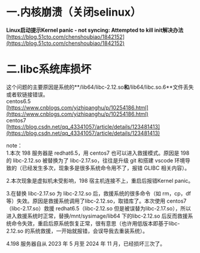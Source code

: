 # 一.内核崩溃（关闭selinux）

**Linux启动提示Kernel panic - not syncing: Attempted to kill init解决办法**  
[https://blog.51cto.com/chenshoubiao/1842152](https://blog.51cto.com/chenshoubiao/1842152)
    
# 二.libc系统库损坏

这个问题的主要原因是系统的**/lib64/libc-2.12.so**和**/lib64/libc.so.6**文件丢失或者软链接错误。  
centos6.5  
[https://www.cnblogs.com/yizhipanghu/p/10254186.html](https://www.cnblogs.com/yizhipanghu/p/10254186.html)  
centos7  
[https://blog.csdn.net/qq_43341057/article/details/123481413](https://blog.csdn.net/qq_43341057/article/details/123481413)
 
note：  
1.本次 198 服务器是 redhat6.5，用 centos7 也可以进入救援模式。原因是 198 的 libc-2.12.so 被替换为了 libc-2.17.so，往往是升级 git 和搭建 vscode 环境导致的（已经发生多次，现象多是很多系统命令用不了，报错 GLIBC 相关内容）。
 
2.本次现象是虚拟机未受影响，198 宿主机连接不上，重启后报错Kernel panic。
 
3.在替换 libc-2.17.so 为 libc-2.12.so 后，救援系统的很多命令（如 rm，cp，df 等）失效。原因是救援系统调用了libc-2.12.so，取错库了。本次使用 centos7（libc-2.17.so）救援 redhat6.5（libc-2.12.so 但是被误替为libc-2.17.so），所以进入救援系统时正常，替换/mnt/sysimage/lib64 下的libc-2.12.so 后反而救援系统命令失效，重启后原系统恢复正常，很有意思（也许用低版本即基于libc-2.12.so 的系统救援，一开始就报错，会误导我去重装系统）。
 
4.198 服务器自从 2023 年 5 月至 2024 年 11 月，已经损坏三次了。